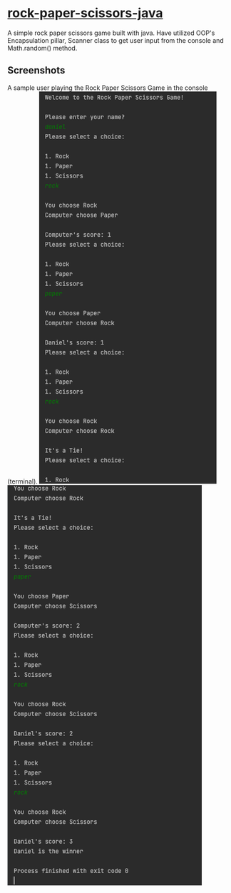 # [rock-paper-scissors-java](git@github.com:mojib2014/rock-paper-scissors-java.git)
A simple rock paper scissors game built with java.
Have utilized OOP's Encapsulation pillar, Scanner class to get user input from the console and Math.random() method.

## Screenshots
A sample user playing the Rock Paper Scissors Game in the console (terminal).
![RPS screenshot 1](src/images/rock_paper_scissors1.png)
![RPS screenshot 2](src/images/rock_paper_scissors2.png)